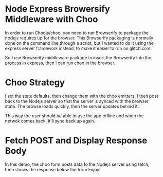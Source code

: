 # Node Express Browersify Middleware with Choo
In order to run Choojs/choo, you need to run Browserify to package the nodejs requires up for the browser. 
This Browserify packaging is normally done on the command line through a script, but I wanted to do it using the express server framework instead, to make it easier to run on glitch.com.

So I use Browserify middleware package to insert the Browserify into the process in express, then I can run choo in the browser.

# Choo Strategy
I set the state defaults, then change them with the choo emitters. I then post back to the Nodejs server so that the server is synced with the browser state. The browse loads quickly, then the server updates behind it.

This way the user should be able to use the app offline and when the netwok comes back, it'll sync back up again.

# Fetch POST and Display Response Body
In this demo, the choo form posts data to the Nodejs server using fetch, then shows the response below the form
Enjoy!